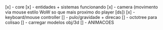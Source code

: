 [x] - core
[x] - entidades + sistemas funcionando
[x] - camera (movimento via mouse estilo WoW so que mais proximo do player [ds])
[x] - keyboard/mouse controller 
[] - pulo/gravidade + direcao
[] - octotree para colisao
[] - carregar modelos obj/3d
[] - ANIMACOES

